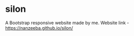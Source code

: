 # silon
A Bootstrap responsive website made by me. 
Website link - https://nanzeeba.github.io/silon/
